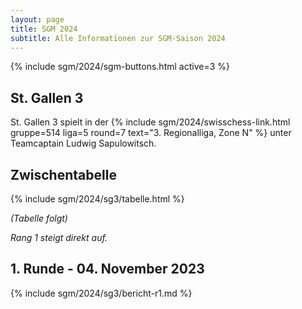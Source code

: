 ```yaml
---
layout: page
title: SGM 2024
subtitle: Alle Informationen zur SGM-Saison 2024
---
```


{% include sgm/2024/sgm-buttons.html active=3 %}

## St. Gallen 3

St. Gallen 3 spielt in der
{% include sgm/2024/swisschess-link.html gruppe=514 liga=5 round=7 text="3. Regionalliga, Zone N" %}
unter Teamcaptain Ludwig Sapulowitsch.

## Zwischentabelle

{% include sgm/2024/sg3/tabelle.html %}

_(Tabelle folgt)_

_Rang 1 steigt direkt auf._

## 1. Runde - 04. November 2023

{% include sgm/2024/sg3/bericht-r1.md %}

<style>
table th, table td:nth-of-type(4) {
    white-space: nowrap;
}
</style>
